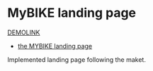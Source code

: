# MyBIKE landing page


[DEMOLINK](https://samaev.github.io/layout_miami/#)






- [the MYBIKE landing page](https://www.figma.com/file/Ic3SlZjkATYaS7uTifZAIk/BIKE?node-id=0%3A1)

Implemented landing page following the maket.

